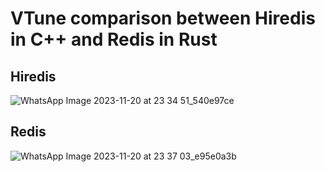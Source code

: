 # VTune comparison between Hiredis in C++ and Redis in Rust

## Hiredis
![WhatsApp Image 2023-11-20 at 23 34 51_540e97ce](https://github.com/rishishah561/POPL-PROJECT/assets/105542232/6924daa0-3ae3-4d59-8afc-216496a72f8d)


## Redis
![WhatsApp Image 2023-11-20 at 23 37 03_e95e0a3b](https://github.com/rishishah561/POPL-PROJECT/assets/105542232/156cd322-e2dd-4be0-bd7c-2610a9e55b4f)
